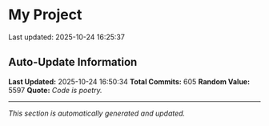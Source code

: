 # My Project


Last updated: 2025-10-24 16:25:37




































































































































































































































































































































































































































































































































































































































































































































































































































































































































































































































## Auto-Update Information

**Last Updated:** 2025-10-24 16:50:34
**Total Commits:** 605
**Random Value:** 5597
**Quote:** _Code is poetry._

---
_This section is automatically generated and updated._